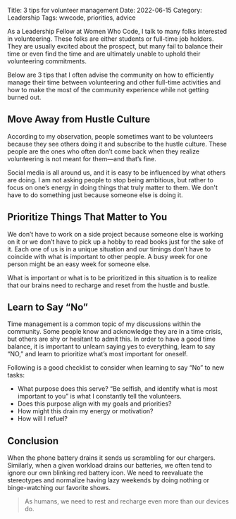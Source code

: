 Title: 3 tips for volunteer management
Date: 2022-06-15
Category: Leadership
Tags: wwcode, priorities, advice

As a Leadership Fellow at Women Who Code, I talk to many folks interested in volunteering. These folks are either students or full-time job holders. They are usually excited about the prospect, but many fail to balance their time or even find the time and are ultimately unable to uphold their volunteering commitments.

Below are 3 tips that I often advise the community on how to efficiently manage their time between volunteering and other full-time activities and how to make the most of the community experience while not getting burned out.

## Move Away from Hustle Culture

According to my observation, people sometimes want to be volunteers because they see others doing it and subscribe to the hustle culture. These people are the ones who often don’t come back when they realize volunteering is not meant for them—and that’s fine.

Social media is all around us, and it is easy to be influenced by what others are doing. I am not asking people to stop being ambitious, but rather to focus on one’s energy in doing things that truly matter to them. We don't have to do something just because someone else is doing it.

## Prioritize Things That Matter to You

We don’t have to work on a side project because someone else is working on it or we don’t have to pick up a hobby to read books just for the sake of it. Each one of us is in a unique situation and our timings don’t have to coincide with what is important to other people. A busy week for one person might be an easy week for someone else.

What is important or what is to be prioritized in this situation is to realize that our brains need to recharge and reset from the hustle and bustle.

## Learn to Say “No”

Time management is a common topic of my discussions within the community. Some people know and acknowledge they are in a time crisis, but others are shy or hesitant to admit this. In order to have a good time balance, it is important to unlearn saying yes to everything, learn to say “NO,” and learn to prioritize what’s most important for oneself.

Following is a good checklist to consider when learning to say “No” to new tasks:
- What purpose does this serve? “Be selfish, and identify what is most important to you” is what I constantly tell the volunteers.
- Does this purpose align with my goals and priorities?
- How might this drain my energy or motivation?
- How will I refuel?

## Conclusion
When the phone battery drains it sends us scrambling for our chargers. Similarly, when a given workload drains our batteries, we often tend to ignore our own blinking red battery icon. We need to reevaluate the stereotypes and normalize having lazy weekends by doing nothing or binge-watching our favorite shows.

> As humans, we need to rest and recharge even more than our devices do.
